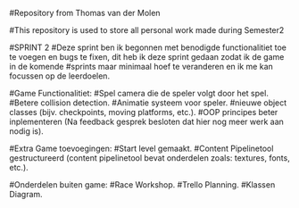 #Repository from Thomas van der Molen

#This repository is used to store all personal work made during Semester2

#SPRINT 2
	#Deze sprint ben ik begonnen met benodigde functionalitiet toe te voegen en bugs te fixen, dit heb ik deze sprint gedaan zodat ik de game in de komende 
	#sprints maar minimaal hoef te veranderen en ik me kan focussen op de leerdoelen.

#Game Functionalitiet:
	#Spel camera die de speler volgt door het spel.
	#Betere collision detection.
	#Animatie systeem voor speler.
	#nieuwe object classes (bijv. checkpoints, moving platforms, etc.).
	#OOP principes beter inplementeren (Na feedback gesprek besloten dat hier nog meer werk aan nodig is).

#Extra Game toevoegingen:
	#Start level gemaakt.
	#Content Pipelinetool gestructureerd (content pipelinetool bevat onderdelen zoals: textures, fonts, etc.).

#Onderdelen buiten game:
	#Race Workshop.
	#Trello Planning.
	#Klassen Diagram.
